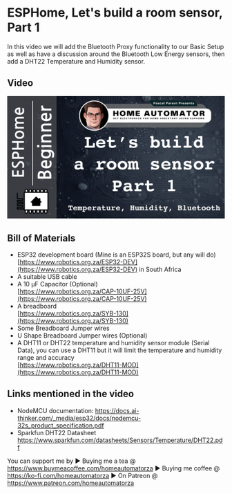 # ESPHome, Let's build a room sensor, Part 1

In this video we will add the Bluetooth Proxy functionality to our Basic Setup as well as have a discussion around the Bluetooth Low Energy sensors, then add a DHT22 Temperature and Humidity sensor.

## Video

[![Watch the video](/Lets_build_a_room_sensor/Part%201/Images/YouTube%20Thumbnail%20-%20ESPHome%20-%20Let's%20build%20a%20room%20sensor%20-%20Part%201%20-%20Bluetooth%20proxy%20and%20the%20DHT%2022.png)](https://youtu.be/D9veJLKqnpg)

## Bill of Materials

- ESP32 development board (Mine is an ESP32S board, but any will do)  
[https://www.robotics.org.za/ESP32-DEV](https://www.robotics.org.za/ESP32-DEV) in South Africa
- A suitable USB cable
- A 10 µF Capacitor (Optional)  
[https://www.robotics.org.za/CAP-10UF-25V](https://www.robotics.org.za/CAP-10UF-25V)
- A breadboard  
[https://www.robotics.org.za/SYB-130](https://www.robotics.org.za/SYB-130)
- Some Breadboard Jumper wires
- U Shape Breadboard Jumper wires (Optional)
- A DHT11 or DHT22 temperature and humidity sensor module (Serial Data), you can use a DHT11 but it will limit the temperature and humidity range and accuracy  
[https://www.robotics.org.za/DHT11-MOD](https://www.robotics.org.za/DHT11-MOD)

## Links mentioned in the video

- NodeMCU documentation: https://docs.ai-thinker.com/_media/esp32/docs/nodemcu-32s_product_specification.pdf
- Sparkfun DHT22 Datasheet https://www.sparkfun.com/datasheets/Sensors/Temperature/DHT22.pdf

You can support me by
▶ Buying me a tea @ https://www.buymeacoffee.com/homeautomatorza
▶ Buying me coffee @ https://ko-fi.com/homeautomatorza
▶ On Patreon @ https://www.patreon.com/homeautomatorza
